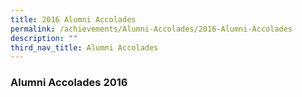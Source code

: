 ```yaml
---
title: 2016 Alumni Accolades
permalink: /achievements/Alumni-Accolades/2016-Alumni-Accolades
description: ""
third_nav_title: Alumni Accolades
---
```

### Alumni Accolades 2016


